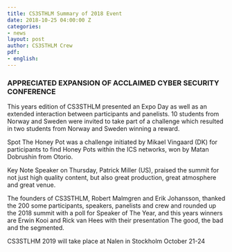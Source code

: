 ```yaml
---
title: CS3STHLM Summary of 2018 Event
date: 2018-10-25 04:00:00 Z
categories:
- news
layout: post
author: CS3STHLM Crew
pdf:
- english:
---
```


### APPRECIATED EXPANSION OF ACCLAIMED CYBER SECURITY CONFERENCE

This years edition of CS3STHLM presented an Expo Day as well as an extended interaction between participants and panelists. 10 students from Norway and Sweden were invited to take part of a challenge which resulted in two students from Norway and Sweden winning a reward. 

Spot The Honey Pot was a challenge initiated by Mikael Vingaard (DK) for participants to find Honey Pots within the ICS networks, won by Matan Dobrushin from Otorio.

Key Note Speaker on Thursday, Patrick Miller (US), praised the summit for not just high quality content, but also great production, great atmosphere and great venue.

The founders of CS3STHLM, Robert Malmgren and Erik Johansson, thanked the 200 some participants, speakers, panelists and crew and rounded up the 2018 summit with a poll for Speaker of The Year, and this years winners are Erwin Kooi and Rick van Hees with their presentation The good, the bad and the segmented.

CS3STLHM 2019 will take place at Nalen in Stockholm October 21-24


